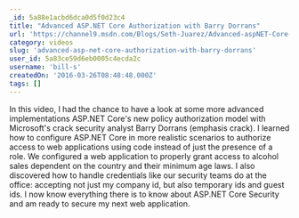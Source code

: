 ```yaml
---
_id: 5a88e1acbd6dca0d5f0d23c4
title: "Advanced ASP.NET Core Authorization with Barry Dorrans"
url: 'https://channel9.msdn.com/Blogs/Seth-Juarez/Advanced-aspNET-Core-Authorization-with-Barry-Dorrans'
category: videos
slug: 'advanced-asp-net-core-authorization-with-barry-dorrans'
user_id: 5a83ce59d6eb0005c4ecda2c
username: 'bill-s'
createdOn: '2016-03-26T08:48:48.000Z'
tags: []
---
```


In this video, I had the chance to have a look at some more advanced implementations ASP.NET Core's new policy authorization model with Microsoft's crack security analyst Barry Dorrans (emphasis crack). I learned how to configure ASP.NET Core in more realistic scenarios to authorize access to web applications using code instead of just the presence of a role. We configured a web application to properly grant access to alcohol sales dependent on the country and their minimum age laws. I also discovered how to handle credentials like our security teams do at the office: accepting not just my company id, but also temporary ids and guest ids. I now know everything there is to know about ASP.NET Core Security and am ready to secure my next web application.
